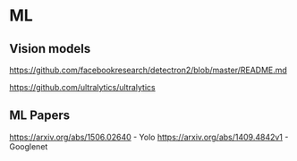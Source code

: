 # ML


## Vision models

https://github.com/facebookresearch/detectron2/blob/master/README.md

https://github.com/ultralytics/ultralytics


## ML Papers

https://arxiv.org/abs/1506.02640  - Yolo 
https://arxiv.org/abs/1409.4842v1 - Googlenet

